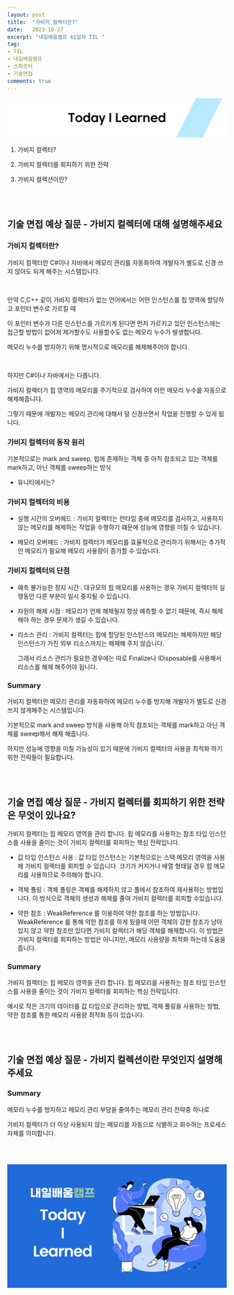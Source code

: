 ```yaml
---
layout: post
title:  "가비지 컬렉터란?"
date:   2023-10-27
excerpt: "내일배움캠프 61일차 TIL "
tag:
- TIL
- 내일배움캠프
- 스파르타
- 기술면접
comments: true
---
```


![nbcbanner](/assets/img/TILbanner.png)

1. 가비지 컬렉터?

2. 가비지 컬렉터를 회피하기 위한 전략

3. 가비지 컬렉션이란?

<br/>
<br/>


## 기술 면접 예상 질문 - 가비지 컬렉터에 대해 설명해주세요


### 가비지 컬렉터란?

가비지 컬렉터란 C#이나 자바에서 메모리 관리를 자동화하여 개발자가 별도로 신경 쓰지 않아도 되게 해주는 시스템입니다.

<br/>

만약 C,C++ 같이 가비지 컬렉터가 없는 언어에서는 어떤 인스턴스를 힙 영역에 할당하고 포인터 변수로 가르킬 때

이 포인터 변수가 다른 인스턴스를 가르키게 된다면 먼저 가르키고 있던 인스턴스에는 접근할 방법이 없어져 제거할수도 사용할수도 없는 메모리 누수가 발생합니다.

메모리 누수를 방지하기 위해 명시적으로 메모리를 해제해주어야 합니다.

<br/>


하지만 C#이나 자바에서는 다릅니다. 

가비지 컬렉터가 힙 영역의 메모리를 주기적으로 검사하여 이런 메모리 누수를 자동으로 해제해줍니다.

그렇기 때문에 개발자는 메모리 관리에 대해서 덜 신경쓰면서 작업을 진행할 수 있게 됩니다.


### 가비지 컬렉터의 동작 원리

기본적으로는 mark and sweep, 힙에 존재하는 객체 중 아직 참조되고 있는 객체를 mark하고, 아닌 객체를 sweep하는 방식

- 유니티에서는?


### 가비지 컬렉터의 비용

- 실행 시간의 오버헤드 : 가비지 컬렉터는 런타임 중에 메모리를 검사하고, 사용하지 않는 메모리를 해제하는 작업을 수행하기 떄문에 성능에 영향을 미칠 수 있습니다.

- 메모리 오버헤드 : 가비지 컬렉터가 메모리를 효율적으로 관리하기 위해서는 추가적인 메모리가 필요해 메모리 사용량이 증가할 수 있습니다.


### 가비지 컬렉터의 단점

- 예측 불가능한 정지 시간 : 대규모의 힙 메모리를 사용하는 경우 가비지 컬렉터의 실행동안 다른 부분이 일시 중지될 수 있습니다.

- 자원의 해제 시점 : 메모리가 언제 해제될지 항상 예측할 수 없기 때문에, 즉시 해제해야 하는 경우 문제가 생길 수 있습니다.

- 리소스 관리 : 가비지 컬렉터는 힙에 할당된 인스턴스의 메모리는 해제하지만 해당 인스턴스가 가진 외부 리소스까지는 해제해 주지 않습니다. 

  그래서 리소스 관리가 필요한 경우에는 따로 Finalize나 IDisposable를 사용해서 리소스를 해제 해주어야 됩니다.


### Summary

가비지 컬렉터란 메모리 관리를 자동화하여 메모리 누수를 방지해 개발자가 별도로 신경쓰지 않게해주는 시스템입니다.

기본적으로 mark and sweep 방식을 사용해 아직 참조되는 객체를 mark하고 아닌 객체를 sweep해서 해제 해줍니다.

하지만 성능에 영향을 미칠 가능성이 있기 때문에 가비지 컬렉터의 사용을 최적화 하기 위한 전략들이 필요합니다.

<br/>
<br/>


## 기술 면접 예상 질문 - 가비지 컬렉터를 회피하기 위한 전략은 무엇이 있나요?

가비지 컬렉터는 힙 메모리 영역을 관리 합니다. 힙 메모리를 사용하는 참조 타입 인스턴스를 사용을 줄이는 것이 가비지 컬렉터를 회피하는 핵심 전략입니다.

- 값 타입 인스턴스 사용 : 값 타입 인스턴스는 기본적으로는 스택 메모리 영역을 사용해 가비지 컬렉터를 회피할 수 있습니다. 크기가 커지거나 배열 형태일 경우 힙 메모리를 사용하므로 주의해야 합니다.
  
- 객체 풀링 : 객체 풀링은 객체를 해제하지 않고 풀에서 참조하여 재사용하는 방법입니다. 이 방식으로 객체의 생성과 해제를 줄여 가비지 컬렉터를 회피할 수있습니다.
  
- 약한 참조 : WeakReference 를 이용하여 약한 참조를 하는 방법입니다. WeakReference 를 통해 약한 참조를 하게 됬을때 어떤 객체의 강한 참조가 남아있지 않고 약한 참조만 있다면 가비지 컬렉터가 해당 객체를 해제합니다. 이 방법은 가비지 컬렉터를 회피하는 방법은 아니지만, 메모리 사용량을 최적화 하는데 도움을 줍니다.

### Summary

가비지 컬렉터는 힙 메모리 영역을 관리 합니다. 힙 메모리를 사용하는 참조 타입 인스턴스를 사용을 줄이는 것이 가비지 컬렉터를 회피하는 핵심 전략입니다.

예시로 작은 크기의 데이터를 값 타입으로 관리하는 방법, 객체 풀링을 사용하는 방법, 약한 참조를 통한 메모리 사용량 최적화 등이 있습니다.

<br/>
<br/>


## 기술 면접 예상 질문 - 가비지 컬렉션이란 무엇인지 설명해주세요

### Summary

메모리 누수를 방지하고 메모리 관리 부담을 줄여주는 메모리 관리 전략중 하나로

가비지 컬렉터가 더 이상 사용되지 않는 메모리를 자동으로 식별하고 회수하는 프로세스 자체를 의미합니다.

<br/>
<br/>

![nbcthumbnail](/assets/img/thumbnail-image.png)